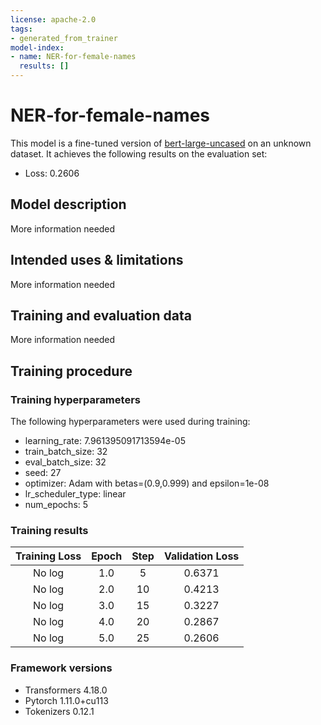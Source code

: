 ```yaml
---
license: apache-2.0
tags:
- generated_from_trainer
model-index:
- name: NER-for-female-names
  results: []
---
```


<!-- This model card has been generated automatically according to the information the Trainer had access to. You
should probably proofread and complete it, then remove this comment. -->

# NER-for-female-names

This model is a fine-tuned version of [bert-large-uncased](https://huggingface.co/bert-large-uncased) on an unknown dataset.
It achieves the following results on the evaluation set:
- Loss: 0.2606

## Model description

More information needed

## Intended uses & limitations

More information needed

## Training and evaluation data

More information needed

## Training procedure

### Training hyperparameters

The following hyperparameters were used during training:
- learning_rate: 7.961395091713594e-05
- train_batch_size: 32
- eval_batch_size: 32
- seed: 27
- optimizer: Adam with betas=(0.9,0.999) and epsilon=1e-08
- lr_scheduler_type: linear
- num_epochs: 5

### Training results

| Training Loss | Epoch | Step | Validation Loss |
|:-------------:|:-----:|:----:|:---------------:|
| No log        | 1.0   | 5    | 0.6371          |
| No log        | 2.0   | 10   | 0.4213          |
| No log        | 3.0   | 15   | 0.3227          |
| No log        | 4.0   | 20   | 0.2867          |
| No log        | 5.0   | 25   | 0.2606          |


### Framework versions

- Transformers 4.18.0
- Pytorch 1.11.0+cu113
- Tokenizers 0.12.1
